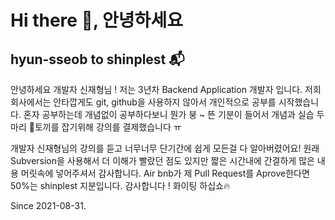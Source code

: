 # Hi there 👋, 안녕하세요

## hyun-sseob to shinplest 📬

안녕하세요 개발자 신재형님 !
저는 3년차 Backend Application 개발자 입니다. 저희 회사에서는 안타깝게도 git, github을 사용하지 않아서
개인적으로 공부를 시작했습니다. 혼자 공부하는데 개념없이 공부하다보니 뭔가 붕 ~ 뜬 기분이 들어서 개념과 실습 두마리 🐰토끼를 잡기위해  강의를 결제했습니다 ㅠ

개발자 신재형님의 강의를 듣고 너무너무 단기간에 쉽게 모든걸 다 알아버렸어요! 원래 Subversion을 
사용해서 더 이해가 빨랐던 점도 있지만 짧은 시간내에 간결하게 많은 내용 머릿속에 넣어주셔서 감사합니다.
Air bnb가 제 Pull Request를 Aprove한다면 50%는 shinplest 지분입니다. 감사합니다 ! 화이팅 하십쇼🔥

Since 2021-08-31.

